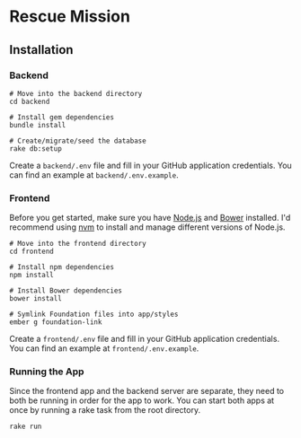 # Rescue Mission

## Installation

### Backend

```no-highlight
# Move into the backend directory
cd backend

# Install gem dependencies
bundle install

# Create/migrate/seed the database
rake db:setup
```

Create a `backend/.env` file and fill in your GitHub application credentials.
You can find an example at `backend/.env.example`.

### Frontend

Before you get started, make sure you have [Node.js][node] and [Bower][bower]
installed. I'd recommend using [nvm][nvm] to install and manage different
versions of Node.js.

```no-highlight
# Move into the frontend directory
cd frontend

# Install npm dependencies
npm install

# Install Bower dependencies
bower install

# Symlink Foundation files into app/styles
ember g foundation-link
```

Create a `frontend/.env` file and fill in your GitHub application credentials.
You can find an example at `frontend/.env.example`.

### Running the App

Since the frontend app and the backend server are separate, they need to both be
running in order for the app to work. You can start both apps at once by running
a rake task from the root directory.

```no-highlight
rake run
```

[bower]: http://bower.io/
[node]: http://nodejs.org/
[nvm]: https://github.com/creationix/nvm
